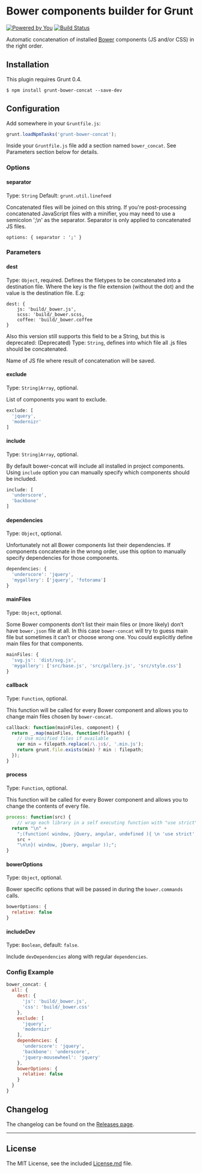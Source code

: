 # Bower components builder for Grunt

[![Powered by You](http://sapegin.github.io/powered-by-you/badge.svg)](http://sapegin.github.io/powered-by-you/)
[![Build Status](https://travis-ci.org/sapegin/grunt-bower-concat.png)](https://travis-ci.org/sapegin/grunt-bower-concat)

Automatic concatenation of installed [Bower](https://github.com/bower/bower) components (JS and/or CSS) in the right order.


## Installation

This plugin requires Grunt 0.4.

```
$ npm install grunt-bower-concat --save-dev
```


## Configuration

Add somewhere in your `Gruntfile.js`:

```javascript
grunt.loadNpmTasks('grunt-bower-concat');
```

Inside your `Gruntfile.js` file add a section named `bower_concat`. See Parameters section below for details.


### Options

#### separator

Type: `String` Default: `grunt.util.linefeed`

Concatenated files will be joined on this string. If you're post-processing concatenated JavaScript files with a minifier, you may need to use a semicolon ';\n' as the separator. Separator is only applied to concatenated JS files.

`options: { separator : ';' }`

### Parameters

#### dest

Type: `Object`, required. Defines the filetypes to be concatenated into a destination file.
Where the key is the file extension (without the dot) and the value is the destination file.
E.g:

```
dest: {
    js: 'build/_bower.js',
    scss: 'build/_bower.scss,
    coffee: 'build/_bower.coffee
}
```

Also this version still supports this field to be a String, but this is deprecated:
(Deprecated) Type: `String`, defines into which file all .js files should be concatenated.


Name of JS file where result of concatenation will be saved.

#### exclude

Type: `String|Array`, optional.

List of components you want to exclude.

```js
exclude: [
  'jquery',
  'modernizr'
]
```

#### include

Type: `String|Array`, optional.

By default bower-concat will include all installed in project components. Using `include` option you can manually specify which components should be included.

```js
include: [
  'underscore',
  'backbone'
]
```

#### dependencies

Type: `Object`, optional.

Unfortunately not all Bower components list their dependencies. If components concatenate in the wrong order, use this option to manually specify dependencies for those components.

```js
dependencies: {
  'underscore': 'jquery',
  'mygallery': ['jquery', 'fotorama']
}
```

#### mainFiles

Type: `Object`, optional.

Some Bower components don’t list their main files or (more likely) don’t have `bower.json` file at all. In this case `bower-concat` will try to guess main file but sometimes it can’t or choose wrong one. You could explicitly define main files for that components.

```js
mainFiles: {
  'svg.js': 'dist/svg.js',
  'mygallery': ['src/base.js', 'src/gallery.js', 'src/style.css']
}
```

#### callback

Type: `Function`, optional.

This function will be called for every Bower component and allows you to change main files chosen by `bower-concat`.

```js
callback: function(mainFiles, component) {
  return _.map(mainFiles, function(filepath) {
    // Use minified files if available
    var min = filepath.replace(/\.js$/, '.min.js');
    return grunt.file.exists(min) ? min : filepath;
  });
}
```

#### process

Type: `Function`, optional.

This function will be called for every Bower component and allows you to change the contents of every file.

```js
process: function(src) {
	// wrap each library in a self executing function with "use strict"
  return "\n" +
    ";(function( window, jQuery, angular, undefined ){ \n 'use strict';\n\n" +
    src +
    "\n\n}( window, jQuery, angular ));";
}
```

#### bowerOptions

Type: `Object`, optional.

Bower specific options that will be passed in during the `bower.commands` calls.

```js
bowerOptions: {
  relative: false
}
```
#### includeDev

Type: `Boolean`, default: `false`.

Include `devDependencies` along with regular `dependencies`.


### Config Example

``` javascript
bower_concat: {
  all: {
    dest: {
      'js': 'build/_bower.js',
      'css': 'build/_bower.css'
    },
    exclude: [
      'jquery',
      'modernizr'
    ],
    dependencies: {
      'underscore': 'jquery',
      'backbone': 'underscore',
      'jquery-mousewheel': 'jquery'
    },
    bowerOptions: {
      relative: false
    }
  }
}
```

## Changelog

The changelog can be found on the [Releases page](https://github.com/sapegin/grunt-bower-concat/releases).

---

## License

The MIT License, see the included [License.md](License.md) file.
